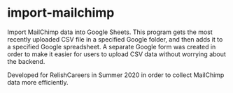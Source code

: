 # import-mailchimp
Import MailChimp data into Google Sheets. This program gets the most recently uploaded CSV file in a specified Google folder, and then adds it to a specified Google spreadsheet. A separate Google form was created in order to make it easier for users to upload CSV data without worrying about the backend.

Developed for RelishCareers in Summer 2020 in order to collect MailChimp data more efficiently. 
